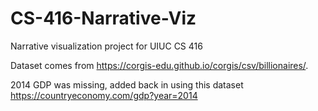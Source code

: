 # CS-416-Narrative-Viz
Narrative visualization project for UIUC CS 416

Dataset comes from https://corgis-edu.github.io/corgis/csv/billionaires/. 

2014 GDP was missing, added back in using this dataset https://countryeconomy.com/gdp?year=2014